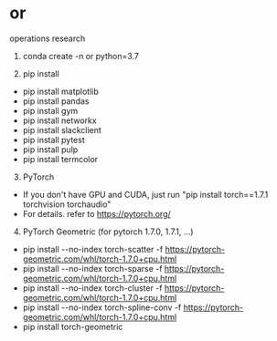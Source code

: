 # or

operations research

1. conda create -n or python=3.7

2. pip install

- pip install matplotlib
- pip install pandas  
- pip install gym
- pip install networkx
- pip install slackclient
- pip install pytest
- pip install pulp
- pip install termcolor

3. PyTorch

- If you don't have GPU and CUDA, just run "pip install torch==1.7.1 torchvision torchaudio"
- For details. refer to <https://pytorch.org/>
  
4. PyTorch Geometric (for pytorch 1.7.0, 1.7.1, ...)

- pip install --no-index torch-scatter -f <https://pytorch-geometric.com/whl/torch-1.7.0+cpu.html>
- pip install --no-index torch-sparse -f <https://pytorch-geometric.com/whl/torch-1.7.0+cpu.html>
- pip install --no-index torch-cluster -f <https://pytorch-geometric.com/whl/torch-1.7.0+cpu.html>
- pip install --no-index torch-spline-conv -f <https://pytorch-geometric.com/whl/torch-1.7.0+cpu.html>
- pip install torch-geometric
